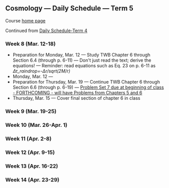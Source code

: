 ## Cosmology &mdash; Daily Schedule &mdash; Term 5

Course [home page](./)

Continued from [Daily Schedule-Term 4](./daily_schedule-term_4.html)

### Week 8 (Mar. 12-18)

* Preparation for Monday, Mar. 12 &mdash; Study TWB Chapter 6 through Section 6.4 (through p. 6-11) &mdash; Don't just read the text; derive the equations! &mdash; Reminder: read equations such as Eq. 23 on p. 6-11 as *&Delta;&tau;\_*raindrop*=-&Delta;r/sqrt(*2*M/r)*
* Monday, Mar. 12 &mdash; 
* Preparation for Thursday, Mar. 19 &mdash; Continue TWB Chapter 6 through Section 6.6 (through p. 6-19) &mdash; [Problem Set 7 due at beginning of class - FORTHCOMING - will have Problems from Chapters 5 and 6](./assignments/Assignment07.pdf)
* Thursday, Mar. 15 &mdash; Cover final section of chapter 6 in class

### Week 9 (Mar. 19-25)

### Week 10 (Mar. 26-Apr. 1)

### Week 11 (Apr. 2-8)

### Week 12 (Apr. 9-15)

### Week 13 (Apr. 16-22)

### Week 14 (Apr. 23-29)
